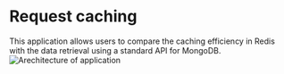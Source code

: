 # Request caching  
This application allows users to compare the caching efficiency in Redis with the data retrieval using a standard API for MongoDB.
![Arechitecture of application](https://github.com/YassinMk/request-caching-v2/assets/122708120/56b0165e-2aa9-4fdf-ab2c-d2a753aa164e)
